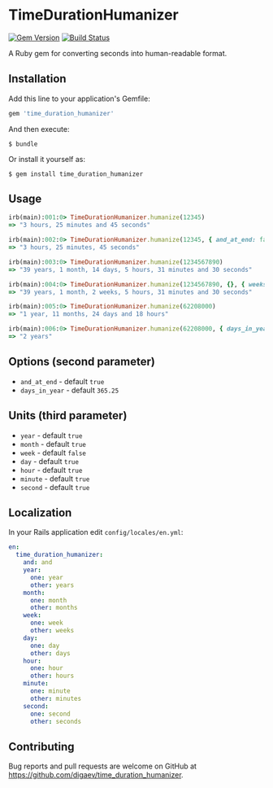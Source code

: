 # TimeDurationHumanizer

[![Gem Version](https://badge.fury.io/rb/time_duration_humanizer.svg)](https://badge.fury.io/rb/time_duration_humanizer) [![Build Status](https://travis-ci.org/digaev/time_duration_humanizer.svg)](https://travis-ci.org/digaev/time_duration_humanizer)

A Ruby gem for converting seconds into human-readable format.

## Installation

Add this line to your application's Gemfile:

```ruby
gem 'time_duration_humanizer'
```

And then execute:

    $ bundle

Or install it yourself as:

    $ gem install time_duration_humanizer

## Usage

```ruby
irb(main):001:0> TimeDurationHumanizer.humanize(12345)
=> "3 hours, 25 minutes and 45 seconds"

irb(main):002:0> TimeDurationHumanizer.humanize(12345, { and_at_end: false })
=> "3 hours, 25 minutes, 45 seconds"

irb(main):003:0> TimeDurationHumanizer.humanize(1234567890)
=> "39 years, 1 month, 14 days, 5 hours, 31 minutes and 30 seconds"

irb(main):004:0> TimeDurationHumanizer.humanize(1234567890, {}, { weeks: true })
=> "39 years, 1 month, 2 weeks, 5 hours, 31 minutes and 30 seconds"

irb(main):005:0> TimeDurationHumanizer.humanize(62208000)
=> "1 year, 11 months, 24 days and 18 hours"

irb(main):006:0> TimeDurationHumanizer.humanize(62208000, { days_in_year: 360 })
=> "2 years"
```

## Options (second parameter)

* `and_at_end` - default `true`
* `days_in_year` - default `365.25`

## Units (third parameter)

* `year` - default `true`
* `month` - default `true`
* `week` - default `false`
* `day` - default `true`
* `hour` - default `true`
* `minute` - default `true`
* `second` - default `true`

## Localization

In your Rails application edit `config/locales/en.yml`:

```yml
en:
  time_duration_humanizer:
    and: and
    year:
      one: year
      other: years
    month:
      one: month
      other: months
    week:
      one: week
      other: weeks
    day:
      one: day
      other: days
    hour:
      one: hour
      other: hours
    minute:
      one: minute
      other: minutes
    second:
      one: second
      other: seconds
```

## Contributing

Bug reports and pull requests are welcome on GitHub at https://github.com/digaev/time_duration_humanizer.
